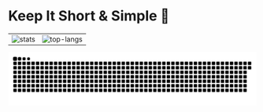 # Keep It Short & Simple 👋

<table style="margin-left: auto; margin-right: auto;" border="0" cellpadding="0" cellspacing="0">
    <tr>
        <td>
            <!--左侧内容-->
            <img src="https://github-readme-stats.vercel.app/api?username=lipeiv&count_private=true&show_icons=true&theme=radical&locale=ja&hide_border=true" alt="stats" />
        </td>
        <td>
            <!--右侧内容-->
            <img src="https://github-profile-summary-cards.vercel.app/api/cards/repos-per-language?username=lipeiv&count_private=true&theme=radical&locale=ja" alt="top-langs"/>
        </td>
    </tr>
</table>

![](https://raw.githubusercontent.com/lipeiv/lipeiv/main/assets/github-contribution-grid-snake.svg)

